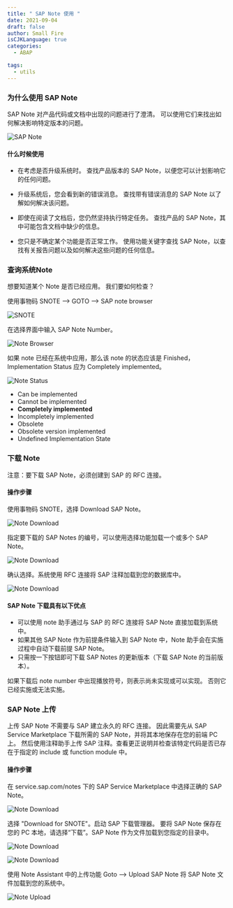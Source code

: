 ```yaml
---
title: " SAP Note 使用 "
date: 2021-09-04
draft: false
author: Small Fire
isCJKLanguage: true
categories: 
  - ABAP

tags: 
  - utils
---
```






### 为什么使用 SAP Note

SAP Note 对产品代码或文档中出现的问题进行了澄清。 可以使用它们来找出如何解决影响特定版本的问题。

![SAP Note](/images/SAPUtils/SAP_NOTE_0.png)

#### 什么时候使用

- 在考虑是否升级系统时。 查找产品版本的 SAP Note，以便您可以计划影响它的任何问题。

- 升级系统后，您会看到新的错误消息。 查找带有错误消息的 SAP Note 以了解如何解决该问题。

- 即使在阅读了文档后，您仍然坚持执行特定任务。 查找产品的 SAP Note，其中可能包含文档中缺少的信息。

- 您只是不确定某个功能是否正常工作。 使用功能关键字查找 SAP Note，以查找有关报告问题以及如何解决这些问题的任何信息。

### 查询系统Note

想要知道某个 Note 是否已经应用。 我们要如何检查？

使用事物码 SNOTE --> GOTO --> SAP note browser 

![SNOTE](/images/SAPUtils/SAP_NOTE_1.png)

在选择界面中输入 SAP Note Number。

![Note Browser](/images/SAPUtils/SAP_NOTE_2.png)

如果 note 已经在系统中应用，那么该 note 的状态应该是 Finished，Implementation Status 应为 Completely implemented。

![Note Status](/images/SAPUtils/SAP_NOTE_3.png)

- Can be implemented
- Cannot be implemented
- **Completely implemented**
- Incompletely implemented
- Obsolete
- Obsolete version implemented
- Undefined Implementation State

### 下载 Note

注意：要下载 SAP Note，必须创建到 SAP 的 RFC 连接。

#### 操作步骤

使用事物码 SNOTE，选择 Download SAP Note。

![Note Download](/images/SAPUtils/SAP_NOTE_4.png)

指定要下载的 SAP Notes 的编号，可以使用选择功能加载一个或多个 SAP Note。

![Note Download](/images/SAPUtils/SAP_NOTE_5.png)

确认选择。系统使用 RFC 连接将 SAP 注释加载到您的数据库中。

![Note Download](/images/SAPUtils/SAP_NOTE_6.png)

#### SAP Note 下载具有以下优点

- 可以使用 note 助手通过与 SAP 的 RFC 连接将 SAP Note 直接加载到系统中。
- 如果其他 SAP Note 作为前提条件输入到 SAP Note 中，Note 助手会在实施过程中自动下载前提 SAP Note。
- 只需按一下按钮即可下载 SAP Notes 的更新版本（下载 SAP Note 的当前版本）。

如果下载后 note number 中出现播放符号，则表示尚未实现或可以实现。 否则它已经实施或无法实施。

### SAP Note 上传

上传 SAP Note 不需要与 SAP 建立永久的 RFC 连接。 因此需要先从 SAP Service Marketplace 下载所需的 SAP Note，并将其本地保存在您的前端 PC 上。 然后使用注释助手上传 SAP 注释。查看更正说明并检查该特定代码是否已存在于指定的 include 或 function module 中。

#### 操作步骤

在 service.sap.com/notes 下的 SAP Service Marketplace 中选择正确的 SAP Note。

![Note Download](/images/SAPUtils/SAP_NOTE_7.png)

选择 "Download for SNOTE"。启动 SAP 下载管理器。 要将 SAP Note 保存在您的 PC 本地，请选择“下载”。SAP Note 作为文件加载到您指定的目录中。 

![Note Download](/images/SAPUtils/SAP_NOTE_8.png)

![Note Download](/images/SAPUtils/SAP_NOTE_10.png)

使用 Note Assistant 中的上传功能 Goto --> Upload SAP Note 将 SAP Note 文件加载到您的系统中。

![Note Upload](/images/SAPUtils/SAP_NOTE_9.png)

